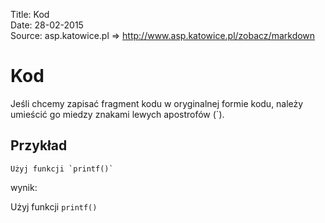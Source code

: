Title: 		Kod  
Date: 		28-02-2015  
Source:     asp.katowice.pl => http://www.asp.katowice.pl/zobacz/markdown  

# Kod

Jeśli chcemy zapisać fragment kodu w oryginalnej formie kodu, 
należy umieścić go miedzy znakami lewych apostrofów (\`).

## Przykład
```
Użyj funkcji `printf()`
```
wynik:

Użyj funkcji `printf()`